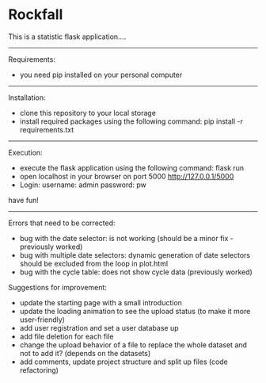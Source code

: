 # Rockfall
This is a statistic flask application....

----

Requirements:
- you need pip installed on your personal computer

----

Installation:
- clone this repository to your local storage
- install required packages using the following command:
    pip install -r requirements.txt

----

Execution:
- execute the flask application using the following command:
    flask run
- open localhost in your browser on port 5000
    http://127.0.0.1/5000
- Login:
  username: admin
  password: pw

have fun!

----

Errors that need to be corrected:
- bug with the date selector: is not working (should be a minor fix - previously worked)
- bug with multiple date selectors: dynamic generation of date selectors should be excluded from the loop in plot.html
- bug with the cycle table: does not show cycle data (previously worked)

Suggestions for improvement:
- update the starting page with a small introduction
- update the loading animation to see the upload status (to make it more user-friendly)
- add user registration and set a user database up
- add file deletion for each file
- change the upload behavior of a file to replace the whole dataset and not to add it? (depends on the datasets)
- add comments, update project structure and split up files (code refactoring)
